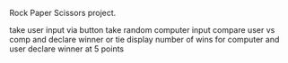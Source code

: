 Rock Paper Scissors project.

take user input via button
take random computer input
compare user vs comp and declare winner or tie
display number of wins for computer and user
declare winner at 5 points
